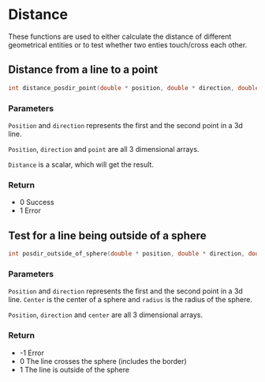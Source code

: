 # Distance
These functions are used to either calculate the distance of different geometrical entities or to test whether two enties touch/cross each other.

## Distance from a line to a point 

```c
int distance_posdir_point(double * position, double * direction, double * point, double * distance);
```

### Parameters
`Position` and `direction` represents the first and the second point in a 3d line.

`Position`, `direction` and `point` are all 3 dimensional arrays.

`Distance` is a scalar, which will get the result.


### Return
* 0 Success
* 1 Error

## Test for a line being outside of a sphere

```c
int posdir_outside_of_sphere(double * position, double * direction, double * center, double radius);
```

### Parameters

`Position` and `direction` represents the first and the second point in a 3d line.
`Center` is the center of a sphere and `radius` is the radius of the sphere.

`Position`, `direction` and `center` are all 3 dimensional arrays.

### Return
* -1 Error
* 0 The line crosses the sphere (includes the border)
* 1 The line is outside of the sphere
